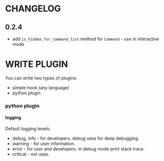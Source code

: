 # CHANGELOG #

## 0.2.4 ##

 - add `is_hidden_for_command_list` method for `Command` - use in interactive mode

# WRITE PLUGIN #

You can write two types of plugins:
 - simple hook (any language)
 - python plugin

### python plugin ###

#### logging ####

Default logging levels: 
 - debug, info - for developers. debug uses for deep debugging. 
 - warning - for user information.
 - error - for user and developers. in debug mode print stack trace.
 - critical - not uses.
